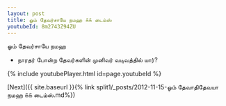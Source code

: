 ```yaml
---
layout: post
title: ஓம் தேவர்சாயே நமஹ ௧௧ டைம்ஸ்
youtubeId: 8m2743Z94ZU
---
```

 
 
 ஓம் தேவர்சாயே நமஹ  
 
 -  நாரதர் போன்ற தேவர்களின் முனிவர் வடிவத்தில் யார்? 
 
  
 
  
 
 
 
 
 
 


{% include youtubePlayer.html id=page.youtubeId %}
 
[Next]({{ site.baseurl }}{% link  split1/_posts/2012-11-15-ஓம் தேவாதிதேவயா நமஹ ௧௧ டைம்ஸ்.md%})
 
